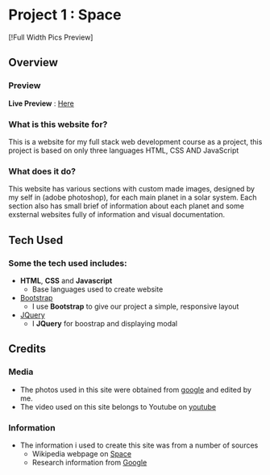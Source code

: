 # Project 1 : Space

[!Full Width Pics Preview]
 
## Overview
 
### Preview

**Live Preview** : [Here](http://jaysson29.github.io/project-1-space)
### What is this website for?
 
This is a website for my full stack web development course as a project, this project is based on only three languages HTML, CSS AND JavaScript 
 
### What does it do?
 
This website has various sections with custom made images, designed by my self in (adobe photoshop), for each main planet in a solar system.
Each section also has small brief of information about each planet and some exsternal websites fully of information and visual documentation.

## Tech Used

### Some the tech used includes:
- **HTML**, **CSS** and **Javascript**
  - Base languages used to create website
- [Bootstrap](http://getbootstrap.com/)
    - I use **Bootstrap** to give our project a simple, responsive layout
- [JQuery](https://jquery.com)
    - I **JQuery** for boostrap and displaying modal

## Credits

### Media
- The photos used in this site were obtained from [google](https://google.com) and edited by me.
- The video used on this site belongs to Youtube on [youtube](https://www.youtube.com/watch?v=WfrG95GyU9U)

### Information
- The information i used to create this site was from a number of sources
    - Wikipedia webpage on [Space](https://en.wikipedia.org/wiki/Solar_System)
    - Research information from [Google](http://google.com)
